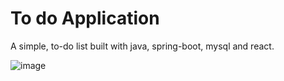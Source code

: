 # To do Application
A simple, to-do list built with java, spring-boot, mysql and react.


![image](https://github.com/piotrkowalczykk/to-do-app/assets/104227126/553a0267-a749-4806-b484-50a61e84c02e)
